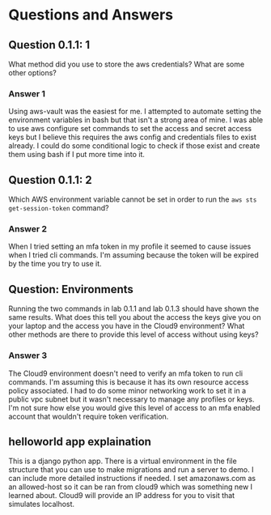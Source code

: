 # Questions and Answers
## Question 0.1.1: 1

What method did you use to store the aws credentials?  What are some other options?

### Answer 1
Using aws-vault was the easiest for me. I attempted to automate setting the environment variables in bash but that isn't a strong area of mine. 
I was able to use aws configure set commands to set the access and secret access keys but I believe this requires the aws config and credentials files to exist already. 
I could do some conditional logic to check if those exist and create them using bash if I put more time into it. 

## Question 0.1.1: 2

Which AWS environment variable cannot be set in order to run the
`aws sts get-session-token` command?

### Answer 2
When I tried setting an mfa token in my profile it seemed to cause issues when I tried cli commands. I'm assuming because the token will be expired by the time you try to use it. 

## Question: Environments 
Running the two commands in lab 0.1.1 and lab 0.1.3 should have shown the same results. 
What does this tell you about the access the keys give you on your laptop and the access you have in the Cloud9 environment? 
What other methods are there to provide this level of access without using keys?

### Answer 3
The Cloud9 environment doesn't need to verify an mfa token to run cli commands. I'm assuming this is because it has its own resource access policy associated. 
I had to do some minor networking work to set it in a public vpc subnet but it wasn't necessary to manage any profiles or keys.
I'm not sure how else you would give this level of access to an mfa enabled account that wouldn't require token verification. 

## helloworld app explaination
This is a django python app. There is a virtual environment in the file structure that you can use to make migrations and run a server to demo. 
I can include more detailed instructions if needed. I set amazonaws.com as an allowed-host so it can be ran from cloud9 which was something new I learned about.
Cloud9 will provide an IP address for you to visit that simulates localhost.